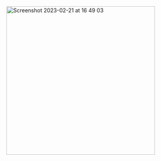 
<img width="388" alt="Screenshot 2023-02-21 at 16 49 03" src="https://user-images.githubusercontent.com/103839282/220466557-8188323d-6065-4570-8459-5e35a2514c9d.png" width="256px">
